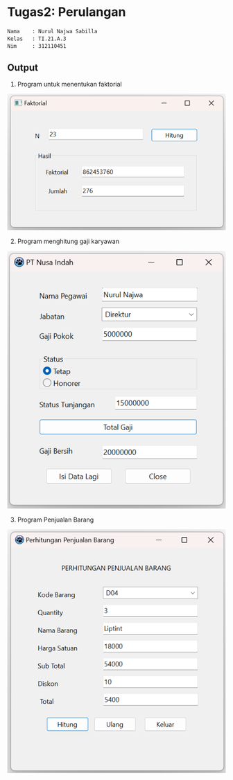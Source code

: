 # Tugas2: Perulangan

```bash
Nama    : Nurul Najwa Sabilla
Kelas   : TI.21.A.3
Nim     : 312110451
```

## Output

1. Program untuk menentukan faktorial

![faktorial](img/faktorial_nurul_najwa.png)

2. Program menghitung gaji karyawan

![gaji karyawan](img/perhitungan_gaji_nurul_najwa.png)

3. Program Penjualan Barang

![penjualan barang](img/perhitungan_penjualan_nurul_najwa.png)